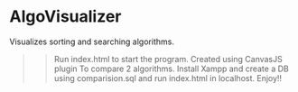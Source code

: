 # AlgoVisualizer
Visualizes sorting and searching algorithms.

>> Run index.html to start the program.
>> Created using CanvasJS plugin
>> To compare 2 algorithms. Install Xampp and create a DB using comparision.sql and run index.html in localhost.
>> Enjoy!!
